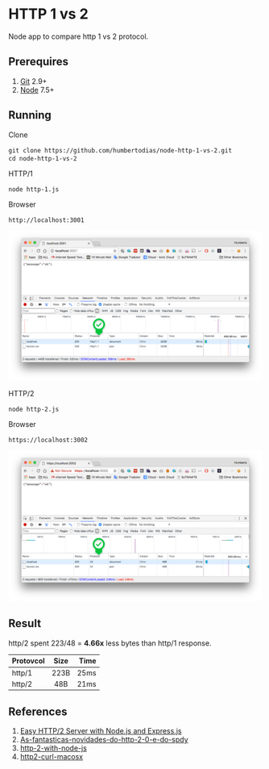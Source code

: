 # HTTP 1 vs 2

Node app to compare http 1 vs 2 protocol.

## Prerequires

1. [Git](https://git-scm.com/downloads) 2.9+
2. [Node](https://nodejs.org/en/download) 7.5+

## Running

Clone

```
git clone https://github.com/humbertodias/node-http-1-vs-2.git 
cd node-http-1-vs-2
```

HTTP/1

```
node http-1.js
```

Browser

```
http://localhost:3001
```

![](doc/out-1.png)

HTTP/2

```
node http-2.js
```

Browser

```
https://localhost:3002
```

![](doc/out-2.png)


## Result

http/2 spent 223/48 = **4.66x** less bytes than http/1 response.


| Protovcol        | Size           | Time  |
| ------------- |:-------------:| -----:|
| http/1    | 223B| 25ms |
| http/2      | 48B      |   21ms|



## References

1. [Easy HTTP/2 Server with Node.js and Express.js](https://webapplog.com/http2-node/)
2. [As-fantasticas-novidades-do-http-2-0-e-do-spdy](http://blog.caelum.com.br/as-fantasticas-novidades-do-http-2-0-e-do-spdy/)
3. [http-2-with-node-js](https://medium.com/@imjacobclark/http-2-with-node-js-85da17322812#.uhmkvr54u)
4. [http2-curl-macosx](https://simonecarletti.com/blog/2016/01/http2-curl-macosx/)
